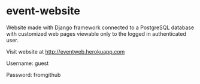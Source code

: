 # event-website

Website made with Django framework connected to a PostgreSQL database with customized web pages viewable only to the logged in authenticated user.

Visit website at http://eventweb.herokuapp.com

Username: guest

Password: fromgithub
